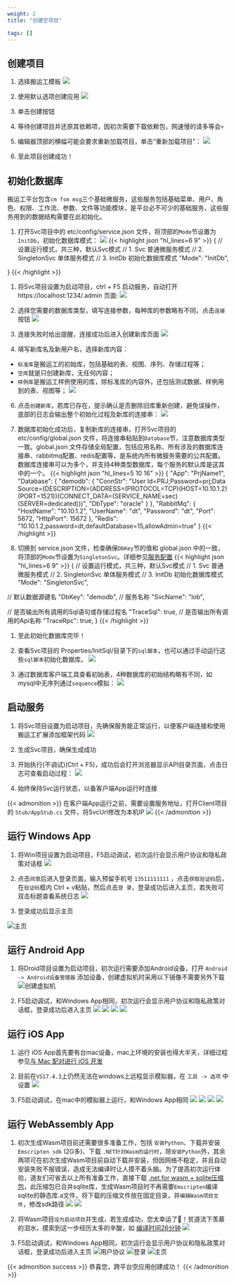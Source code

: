 ```yaml
---
weight: 2
title: "创建空项目"

tags: []
---
```


## 创建项目
1. 选择搬运工模板
![](1.png)

1. 使用默认选项创建应用
![](2.png)

1. 单击创建按钮

1. 等待创建项目并还原其依赖项，因初次需要下载依赖包，网速慢的请多等会:skull:

1. 编辑器顶部的横幅可能会要求重新加载项目，单击“重新加载项目”：
![](3.png)

1. 至此项目创建成功！

## 初始化数据库
搬运工平台包含`cm fsm msg`三个基础微服务，这些服务包括基础菜单、用户、角色、权限、工作流、参数、文件等功能模块，是平台必不可少的基础服务，这些服务用到的数据结构需要在此初始化。

1. 打开Svc项目中的 etc/config/service.json 文件，将顶部的`Mode`节设置为`InitDb`，初始化数据库模式：
![](30.png)
{{< highlight json "hl_lines=6 9" >}}
{
  // 设置运行模式，共三种，默认Svc模式
  // 1. Svc          普通微服务模式
  // 2. SingletonSvc 单体服务模式
  // 3. InitDb       初始化数据库模式
  "Mode": "InitDb",

}
{{< /highlight >}}

1. 将Svc项目设置为启动项目，ctrl + F5 启动服务，自动打开 https://localhost:1234/.admin 页面:
![](35.png)

1. 选择您需要的数据库类型，填写连接参数，每种库的参数略有不同，点击`连接`按钮
![](36.png)

1. 连接失败时给出提醒，连接成功后进入创建新库页面
![](37.png)

1. 填写新库名及新用户名，选择新库内容：
* `标准库`是搬运工的初始库，包括基础的表、视图、序列、存储过程等；
* `空库`就是只创建新库，无任何内容；
* `样例库`是搬运工样例使用的库，除标准库的内容外，还包括测试数据、样例用到的表、视图等；
![](38.png)

6. 点击`创建新库`，若库已存在，提示确认是否删除旧库重新创建，避免误操作，底部的日志会输出整个初始化过程及新库的连接串：
![](39.png)

1. 数据库初始化成功后，复制新库的连接串，打开Svc项目的 etc/config/global.json 文件，将连接串粘贴到`Database`节，注意数据库类型一致。global.json 文件存储全局配置，包括应用名称、所有涉及的数据库连接串、rabbitmq配置、redis配置等，是系统内所有微服务需要的公共配置。数据库连接串可以为多个，并支持4种类型数据库，每个服务的默认库是这其中的一个。
{{< highlight json "hl_lines=5 10 16" >}}
{
  "App": "PrjName1",
  "Database": {
    "demodb": {
      "ConnStr": "User Id=PRJ;Password=prj;Data Source=(DESCRIPTION=(ADDRESS=(PROTOCOL=TCP)(HOST=10.10.1.2)(PORT=1521))(CONNECT_DATA=(SERVICE_NAME=sec)(SERVER=dedicated)))",
      "DbType": "oracle"
    }
  },
  "RabbitMq": {
    "HostName": "10.10.1.2",
    "UserName": "dt",
    "Password": "dt",
    "Port": 5672,
    "HttpPort": 15672
  },
  "Redis": "10.10.1.2,password=dt,defaultDatabase=15,allowAdmin=true"
}
{{< /highlight >}}

1. 切换到 service.json 文件，检查确保`DbKey`节的值和 global.json 中的一致，将顶部的`Mode`节设置为`SingletonSvc`。详细参见[服务配置](/dt-docs/docs/2基础/4服务/)
{{< highlight json "hl_lines=6 9" >}}
{
  // 设置运行模式，共三种，默认Svc模式
  // 1. Svc          普通微服务模式
  // 2. SingletonSvc 单体服务模式
  // 3. InitDb       初始化数据库模式
  "Mode": "SingletonSvc",

  // 默认数据源键名
  "DbKey": "demodb",
  // 服务名称
  "SvcName": "lob",

  // 是否输出所有调用的Sql语句或存储过程名
  "TraceSql": true,
  // 是否输出所有调用的Api名称
  "TraceRpc": true,
}
{{< /highlight >}}

1. 至此初始化数据库完毕！

1. 查看Svc项目的 Properties/InitSql/目录下的`sql脚本`，也可以通过手动运行这些`sql脚本`初始化数据库。
![](34.png)

1. 通过数据库客户端工具查看初始表，4种数据库的初始结构略有不同，如mysql中无序列通过`sequence`模拟：
![](5.png)

## 启动服务
1. 将Svc项目设置为启动项目，先确保服务能正常运行，以便客户端连接和使用搬运工扩展添加框架代码
![](4.png)

1. 生成Svc项目，确保生成成功

1. 开始执行(不调试)(Ctrl + F5)，成功后会打开浏览器显示API目录页面，点击日志可查看启动过程：
![](8.png)

1. 始终保持Svc运行状态，以备客户端App运行时连接

{{< admonition >}}
在客户端App运行之前，需要设置服务地址，打开Client项目的 `Stub/AppStub.cs` 文件，将SvcUrl修改为本机IP
![](12.png)
{{< /admonition >}}

## 运行 Windows App
1. 将Win项目设置为启动项目，F5启动调试，初次运行会显示用户协议和隐私政策对话框
![](9.png)

1. 点击`同意`后进入登录页面，输入预留手机号 `13511111111` ，点击`获取验证码`后，在`验证码`框内 Ctrl + v粘贴，然后点击`登 录`，登录成功后进入主页，若失败可双击标题查看系统日志
![](10.png)

1. 登录成功后显示主页

![](11.png "主页")

## 运行 Android App
1. 将Droid项目设置为启动项目，初次运行需要添加Android设备，打开 `Android -> Android设备管理器` 添加设备，创建虚拟机时采用以下镜像不需要另外下载
![](13.png "创建虚拟机")

1. F5启动调试，和Windows App相同，初次运行会显示用户协议和隐私政策对话框，登录成功后进入主页
![](14.png)
![](15.png)
![](16.png)
![](17.png)

## 运行 iOS App
1. 运行 iOS App首先要有台mac设备，mac上环境的安装也得大半天，详细过程参见[与 Mac 配对进行 iOS 开发](https://learn.microsoft.com/zh-cn/dotnet/maui/ios/pair-to-mac?view=net-maui-7.0)

1. 目前在`VS17.4.3`上仍然无法在windows上远程显示模拟器，在 `工具 -> 选项` 中设置
![](25.png)

1. F5启动调试，在mac中的模拟器上运行，和Windows App相同
![](26.png)
![](27.png)
![](28.png)
![](29.png)

## 运行 WebAssembly App
1. 初次生成Wasm项目前还需要很多准备工作，包括 `安装Python`、下载并安装 `Emscripten sdk` (2G多)、下载 `.NET针对Wasm的运行时`，除`安装Python`外，其余两项可在初次生成Wasm项目前自动下载并安装，但因网络不稳定，并且自动安装失败不报错误，造成无法编译时让人摸不着头脑。为了提高初次运行体验，道友们可省去以上所有准备工作，直接下载 [.net for wasm + sqlite压缩包](https://github.com/daoting/dt/releases/latest)，此压缩包已合并sqlite库，生成Wasm项目时不再需要`Emscripten`编译sqlite的静态库.a文件，将下载的压缩文件放在固定目录，并`编辑Wasm项目文件`，修改sdk路径
![](18.png)
![](19.png)

1. 将Wasm项目`设为启动项目`并生成，若生成成功，您太幸运了🎉！贫道流下羡慕的泪水，摸索到这一步经历太多的辛酸，如 [编译时间26分钟](https://github.com/unoplatform/Uno.Wasm.Bootstrap/issues/326)
![](20.png)

1. F5启动调试，和Windows App相同，初次运行会显示用户协议和隐私政策对话框，登录成功后进入主页
![](21.png "用户协议")
![](22.png "登录")
![](23.png "主页")

{{< admonition success >}}
恭喜您，跨平台空应用创建成功！
{{< /admonition >}}
